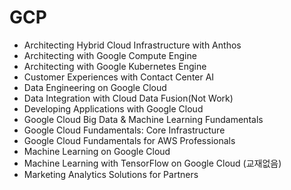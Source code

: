 # GCP

- Architecting Hybrid Cloud Infrastructure with Anthos
- Architecting with Google Compute Engine
- Architecting with Google Kubernetes Engine
- Customer Experiences with Contact Center AI
- Data Engineering on Google Cloud
- Data Integration with Cloud Data Fusion(Not Work)
- Developing Applications with Google Cloud
- Google Cloud Big Data & Machine Learning Fundamentals
- Google Cloud Fundamentals: Core Infrastructure
- Google Cloud Fundamentals for AWS Professionals
- Machine Learning on Google Cloud
- Machine Learning with TensorFlow on Google Cloud (교재없음)
- Marketing Analytics Solutions for Partners




